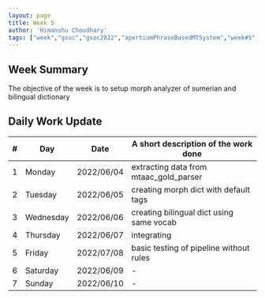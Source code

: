 ```yaml
---
layout: page
title: Week 5
author: 'Himanshu Choudhary'
tags: ["week","gsoc","gsoc2022","apertiumPhraseBasedMTSystem","week#5","eval#1"]
---
```


## Week Summary

The objective of the week is to setup morph analyzer of sumerian and bilingual dictionary

## Daily Work Update

|\#|Day|Date|A short description of the work done|  
|---	|---	|---	|---	|  
|1   	| Monday 	|   	2022/06/04	| extracting data from mtaac_gold_parser |  
|2   	| Tuesday  	|   2022/06/05	| creating morph dict with default tags	|  
|3   	| Wednesday |  2022/06/06 	| creating bilingual dict using same vocab  |  
|4   	| Thursday  |   2022/06/07	| integrating  |  
|5   	| Friday  	|   2022/07/08	| basic testing of pipeline without rules|  
|6   	| Saturday  |  2022/06/09	| - |  
|7   	| Sunday  	|   2022/06/10	| - |  

